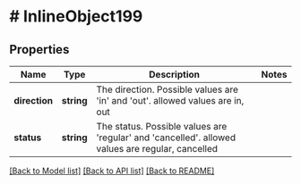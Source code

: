 # # InlineObject199

## Properties

Name | Type | Description | Notes
------------ | ------------- | ------------- | -------------
**direction** | **string** | The direction. Possible values are &#39;in&#39; and &#39;out&#39;.  allowed values are in, out | 
**status** | **string** | The status. Possible values are &#39;regular&#39; and &#39;cancelled&#39;.  allowed values are regular, cancelled | 

[[Back to Model list]](../../README.md#documentation-for-models) [[Back to API list]](../../README.md#documentation-for-api-endpoints) [[Back to README]](../../README.md)


